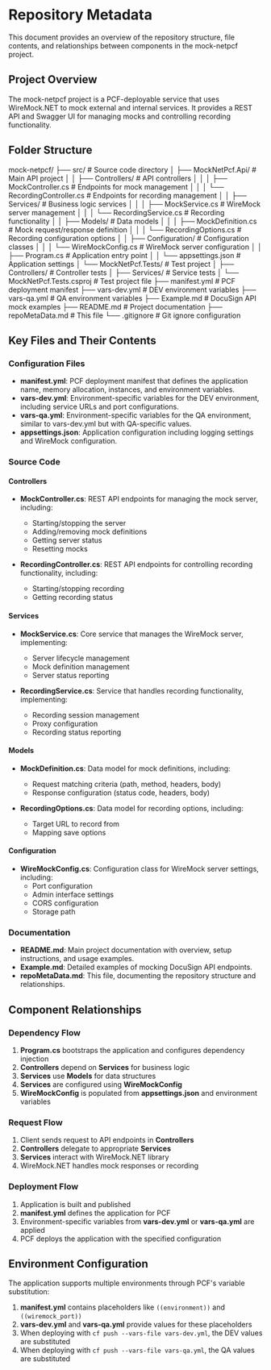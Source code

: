 # Repository Metadata

This document provides an overview of the repository structure, file contents, and relationships between components in the mock-netpcf project.

## Project Overview

The mock-netpcf project is a PCF-deployable service that uses WireMock.NET to mock external and internal services. It provides a REST API and Swagger UI for managing mocks and controlling recording functionality.

## Folder Structure

mock-netpcf/
├── src/                                # Source code directory
│   ├── MockNetPcf.Api/                 # Main API project
│   │   ├── Controllers/                # API controllers
│   │   │   ├── MockController.cs       # Endpoints for mock management
│   │   │   └── RecordingController.cs  # Endpoints for recording management
│   │   ├── Services/                   # Business logic services
│   │   │   ├── MockService.cs          # WireMock server management
│   │   │   └── RecordingService.cs     # Recording functionality
│   │   ├── Models/                     # Data models
│   │   │   ├── MockDefinition.cs       # Mock request/response definition
│   │   │   └── RecordingOptions.cs     # Recording configuration options
│   │   ├── Configuration/              # Configuration classes
│   │   │   └── WireMockConfig.cs       # WireMock server configuration
│   │   ├── Program.cs                  # Application entry point
│   │   └── appsettings.json            # Application settings
│   └── MockNetPcf.Tests/               # Test project
│       ├── Controllers/                # Controller tests
│       ├── Services/                   # Service tests
│       └── MockNetPcf.Tests.csproj     # Test project file
├── manifest.yml                        # PCF deployment manifest
├── vars-dev.yml                        # DEV environment variables
├── vars-qa.yml                         # QA environment variables
├── Example.md                          # DocuSign API mock examples
├── README.md                           # Project documentation
├── repoMetaData.md                     # This file
└── .gitignore                          # Git ignore configuration

## Key Files and Their Contents

### Configuration Files

- **manifest.yml**: PCF deployment manifest that defines the application name, memory allocation, instances, and environment variables.
- **vars-dev.yml**: Environment-specific variables for the DEV environment, including service URLs and port configurations.
- **vars-qa.yml**: Environment-specific variables for the QA environment, similar to vars-dev.yml but with QA-specific values.
- **appsettings.json**: Application configuration including logging settings and WireMock configuration.

### Source Code

#### Controllers

- **MockController.cs**: REST API endpoints for managing the mock server, including:
  - Starting/stopping the server
  - Adding/removing mock definitions
  - Getting server status
  - Resetting mocks

- **RecordingController.cs**: REST API endpoints for controlling recording functionality, including:
  - Starting/stopping recording
  - Getting recording status

#### Services

- **MockService.cs**: Core service that manages the WireMock server, implementing:
  - Server lifecycle management
  - Mock definition management
  - Server status reporting

- **RecordingService.cs**: Service that handles recording functionality, implementing:
  - Recording session management
  - Proxy configuration
  - Recording status reporting

#### Models

- **MockDefinition.cs**: Data model for mock definitions, including:
  - Request matching criteria (path, method, headers, body)
  - Response configuration (status code, headers, body)

- **RecordingOptions.cs**: Data model for recording options, including:
  - Target URL to record from
  - Mapping save options

#### Configuration

- **WireMockConfig.cs**: Configuration class for WireMock server settings, including:
  - Port configuration
  - Admin interface settings
  - CORS configuration
  - Storage path

### Documentation

- **README.md**: Main project documentation with overview, setup instructions, and usage examples.
- **Example.md**: Detailed examples of mocking DocuSign API endpoints.
- **repoMetaData.md**: This file, documenting the repository structure and relationships.

## Component Relationships

### Dependency Flow

1. **Program.cs** bootstraps the application and configures dependency injection
2. **Controllers** depend on **Services** for business logic
3. **Services** use **Models** for data structures
4. **Services** are configured using **WireMockConfig**
5. **WireMockConfig** is populated from **appsettings.json** and environment variables

### Request Flow

1. Client sends request to API endpoints in **Controllers**
2. **Controllers** delegate to appropriate **Services**
3. **Services** interact with WireMock.NET library
4. WireMock.NET handles mock responses or recording

### Deployment Flow

1. Application is built and published
2. **manifest.yml** defines the application for PCF
3. Environment-specific variables from **vars-dev.yml** or **vars-qa.yml** are applied
4. PCF deploys the application with the specified configuration

## Environment Configuration

The application supports multiple environments through PCF's variable substitution:

1. **manifest.yml** contains placeholders like `((environment))` and `((wiremock_port))`
2. **vars-dev.yml** and **vars-qa.yml** provide values for these placeholders
3. When deploying with `cf push --vars-file vars-dev.yml`, the DEV values are substituted
4. When deploying with `cf push --vars-file vars-qa.yml`, the QA values are substituted